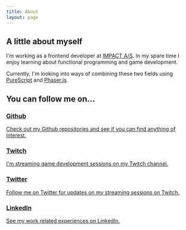 ```yaml
---
title: About
layout: page
---
```


<section>
  <h2>A little about myself</h2>
  <p>I'm working as a frontend developer at <a href="http://www.impact.dk/">IMPACT A/S</a>. In my spare time I enjoy learning about functional programming and game development.</p>
  <p>Currently, I'm looking into ways of combining these two fields using <a href="http://www.purescript.org/">PureScript</a> and <a href="http://phaser.io/">Phaser.js</a>.</p>
</section>
<section>
  <h2>You can follow me on...</h2>
  <div class="flag-wrapper">
    <div class="flag">
      <a href="https://github.com/simsoll">
        <div class="flag__image">
          <i class="fa fa-github" aria-hidden="true"></i>
        </div>
        <div class="flag__body">
          <h3>Github</h3>
          <p class="flag__text">Check out my Github repositories and see if you can find anything of interest.</p>
        </div>
      </a>
    </div>
    <div class="flag">
      <a href="https://www.twitch.tv/simsollontwitch">
        <div class="flag__image">
          <i class="fa fa-twitch" aria-hidden="true"></i>
        </div>
        <div class="flag__body">
          <h3>Twitch</h3>
          <p class="flag__text">I'm streaming game development sessions on my Twitch channel.</p>
        </div>
      </a>
    </div>
    <div class="flag">
      <a href="https://twitter.com/simsoll">
        <div class="flag__image">
          <i class="fa fa-twitter" aria-hidden="true"></i>
        </div>
        <div class="flag__body">
          <h3>Twitter</h3>
          <p class="flag__text">Follow me on Twitter for updates on my streaming sessions on Twitch.</p>
        </div>
      </a>
    </div>
    <div class="flag">
      <a href="https://www.linkedin.com/in/simon-s%C3%B8llingvraa-b8818236">
        <div class="flag__image">
          <i class="fa fa-linkedin" aria-hidden="true"></i>
        </div>
        <div class="flag__body">
          <h3>LinkedIn</h3>
          <p class="flag__text">See my work related experiences on LinkedIn.</p>
        </div>
      </a>
    </div>
  </div>
</section>

